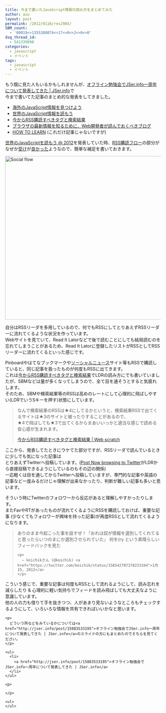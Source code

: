 ```yaml
---
title: 今まで書いたJavaScript情報の読み方をまとめてみた
author: azu
layout: post
permalink: /2012/0116/res2985/
SBM_count:
  - '00019<>1355388074<>17<>0<>2<>0<>0'
dsq_thread_id:
  - 541339890
categories:
  - javascript
  - イベント
tags:
  - javascript
  - イベント
---
```

もう既に見た人もいるかもしれませんが、[オフライン勉強会でJSer.info一周年について発表してきた | JSer.info][1]で  
今まで書いてた記事のまとめ的な発表をしてきました。

*   [海外のJavaScript情報を見つけよう][2]
*   [世界のJavaScript情報を読もう][3]
*   [今からRSS購読すべきタグと検索結果][4]
*   [ブラウザの最新情報を知るために、Web開発者が読んでおくべきブログ][5]
*   [HOW TO LEARN][6] (これだけ記事じゃないですが)

[世界のJavaScriptを読もう @ 2012][7]を発表していた時、[RSS購読フロー][8]の部分がなぜか[受け][9]が[良かった][10]ようなので、簡単な補足を書いておきます。

<img title="social_flow.png" src="https://efcl.info/wp-content/uploads/2012/01/social_flow.png" border="0" alt="Social flow" width="600" height="528" />

自分はRSSリーダを多用しているので、何でもRSSにしてとりあえずRSSリーダーに流れてくるような状況を作っています。  
Webサイトを見ていて、Read It Latorなどで後で読むことにしても結局読むのを忘れてしまうことがあるため、Read It Latorに登録したリストがRSSとしてRSSリーダーに流れてくるといった感じです。

Pinboardやはてなブックマークや[ソーシャルニュース][11]サイト等もRSSで購読していると、同じ記事を扱ったものが何度もRSSに出てきます。  
これは[今からRSS購読すべきタグと検索結果][12]でLDRの読み方にでも書いていましたが、SBMなどは量が多くなってしまうので、全て目を通そうとすると気疲れします。  
そのため、SBMや検索結果等のRSSは高めのレートにして心理的に飛ばしやすい(LDRでいうSキーを押す)状態にしています。

> なんで検索結果のRSSは★4にしてるかというと、検索結果RSSで出てくるサイトは★3のサイトと被ったりすることがあるので、  
> ★4で飛ばしても★3で出てくるからまあいいっかと適当な感じで読める安心感が生まれます。
> 
> [今からRSS購読すべきタグと検索結果 | Web scratch][13]

ここから、発表してたときにウケてた部分ですが、RSSリーダで読んでいるときに少しでも気になった記事は  
とりあえずTwitterへ投稿しています。([Post Now browsing to Twitter][14]がLDRから直接投稿できるようにしているのもその辺の関係)  
一応軽くは目を通してからTwitterへ投稿していますが、専門的な記事や英語の記事など一度みるだけじゃ理解が出来なかったり、判断が難しい記事も多いと思います。

そういう時にTwitterのフォロワーから反応があると理解しやすかったりします。  
またFavやRTがあったものが流れてくるようにRSSを購読しておけば、重要な記事 (少なくてもフォロワーが興味を持った記事)が再度RSSとして流れてくるようになります。

<div>
  <blockquote class="twitter-tweet" lang="ja">
    <p>
      ありのまま今起こった事を話すぜ！『おれは奴が情報を選別してくれてると思ったらいつのまにか選別させられていた』 何を(ry という素晴らしいフィードバックを見た
    </p>
    
    <p>
      — koichikさん (@koichik) <a href="https://twitter.com/koichik/status/158542707378233344">1月 15, 2012</a>
    </p>
  </blockquote>
  
  <p>
    </div> <p>
      こういう感じで、重要な記事は何度もRSSとして流れるようにして、読み忘れを減らしたり & 心理的に軽い気持ちでフィードを読み飛ばしても大丈夫なように意識しています。<br />他の人の力も借りて手を抜きつつ、人があまり見ないようなところもチェックするようにして、いろいろな情報を共有できればいいかなと思います。
    </p>
    
    <p>
      どういう所などをみているかについては<a href="http://jser.info/post/15883533195">オフライン勉強会でJSer.info一周年について発表してきた | JSer.info</a>のスライドの方にもまとめたのでそちらを見てください。
    </p>
    
    <ul>
      <li>
        <a href="http://jser.info/post/15883533195">オフライン勉強会でJSer.info一周年について発表してきた | JSer.info</a>
      </li>
    </ul>
    
    <p>
       
    </p>
    
    <ul>
    </ul>

 [1]: http://jser.info/post/15883533195
 [2]: https://efcl.info/2011/0116/res2185/ "海外のJavaScript情報を見つけよう"
 [3]: https://efcl.info/2011/0117/res2229/ "世界のJavaScript情報を読もう"
 [4]: https://efcl.info/2010/1025/res2018/ "今からRSS購読すべきタグと検索結果"
 [5]: https://efcl.info/2011/0301/res2303/ "ブラウザの最新情報を知るために、Web開発者が読んでおくべきブログ"
 [6]: http://azu.github.io/slide/HowToLearn/#slide1
 [7]: http://azu.github.io/slide/offline_study/javascript_world.html#slide1
 [8]: http://azu.github.io/slide/offline_study/javascript_world.html#slide29
 [9]: http://twitter.com/tatsuoSakurai/statuses/158419082654400512
 [10]: http://twitter.com/koichik/statuses/158542707378233344
 [11]: http://azu.github.io/slide/offline_study/javascript_world.html#slide22
 [12]: https://efcl.info/2010/1025/res2018/
 [13]: https://efcl.info/2010/1025/res2018/ "今からRSS購読すべきタグと検索結果 | Web scratch"
 [14]: http://userscripts.org/scripts/show/46441
